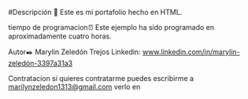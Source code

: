 #Descripción 📝 Este es mi portafolio hecho en HTML.

tiempo de programacion⏰ Este ejemplo ha sido programado en aproximadamente cuatro horas.

Autor✒️ Marylin Zeledón Trejos Linkedin: www.linkedin.com/in/marylin-zeledón-3397a31a3

Contratacion si quieres contratarme puedes escribirme a marilynzeledon1313@gmail.com verlo en
